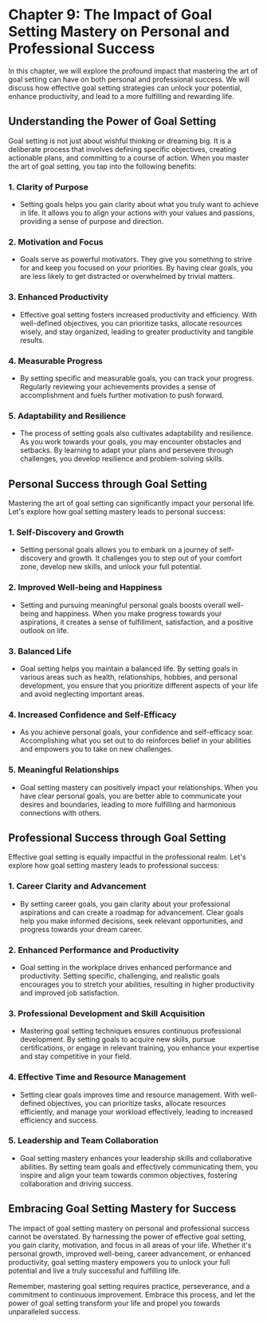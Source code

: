 Chapter 9: The Impact of Goal Setting Mastery on Personal and Professional Success
==================================================================================

In this chapter, we will explore the profound impact that mastering the art of goal setting can have on both personal and professional success. We will discuss how effective goal setting strategies can unlock your potential, enhance productivity, and lead to a more fulfilling and rewarding life.

**Understanding the Power of Goal Setting**
-------------------------------------------

Goal setting is not just about wishful thinking or dreaming big. It is a deliberate process that involves defining specific objectives, creating actionable plans, and committing to a course of action. When you master the art of goal setting, you tap into the following benefits:

### 1. **Clarity of Purpose**

* Setting goals helps you gain clarity about what you truly want to achieve in life. It allows you to align your actions with your values and passions, providing a sense of purpose and direction.

### 2. **Motivation and Focus**

* Goals serve as powerful motivators. They give you something to strive for and keep you focused on your priorities. By having clear goals, you are less likely to get distracted or overwhelmed by trivial matters.

### 3. **Enhanced Productivity**

* Effective goal setting fosters increased productivity and efficiency. With well-defined objectives, you can prioritize tasks, allocate resources wisely, and stay organized, leading to greater productivity and tangible results.

### 4. **Measurable Progress**

* By setting specific and measurable goals, you can track your progress. Regularly reviewing your achievements provides a sense of accomplishment and fuels further motivation to push forward.

### 5. **Adaptability and Resilience**

* The process of setting goals also cultivates adaptability and resilience. As you work towards your goals, you may encounter obstacles and setbacks. By learning to adapt your plans and persevere through challenges, you develop resilience and problem-solving skills.

**Personal Success through Goal Setting**
-----------------------------------------

Mastering the art of goal setting can significantly impact your personal life. Let's explore how goal setting mastery leads to personal success:

### 1. **Self-Discovery and Growth**

* Setting personal goals allows you to embark on a journey of self-discovery and growth. It challenges you to step out of your comfort zone, develop new skills, and unlock your full potential.

### 2. **Improved Well-being and Happiness**

* Setting and pursuing meaningful personal goals boosts overall well-being and happiness. When you make progress towards your aspirations, it creates a sense of fulfillment, satisfaction, and a positive outlook on life.

### 3. **Balanced Life**

* Goal setting helps you maintain a balanced life. By setting goals in various areas such as health, relationships, hobbies, and personal development, you ensure that you prioritize different aspects of your life and avoid neglecting important areas.

### 4. **Increased Confidence and Self-Efficacy**

* As you achieve personal goals, your confidence and self-efficacy soar. Accomplishing what you set out to do reinforces belief in your abilities and empowers you to take on new challenges.

### 5. **Meaningful Relationships**

* Goal setting mastery can positively impact your relationships. When you have clear personal goals, you are better able to communicate your desires and boundaries, leading to more fulfilling and harmonious connections with others.

**Professional Success through Goal Setting**
---------------------------------------------

Effective goal setting is equally impactful in the professional realm. Let's explore how goal setting mastery leads to professional success:

### 1. **Career Clarity and Advancement**

* By setting career goals, you gain clarity about your professional aspirations and can create a roadmap for advancement. Clear goals help you make informed decisions, seek relevant opportunities, and progress towards your dream career.

### 2. **Enhanced Performance and Productivity**

* Goal setting in the workplace drives enhanced performance and productivity. Setting specific, challenging, and realistic goals encourages you to stretch your abilities, resulting in higher productivity and improved job satisfaction.

### 3. **Professional Development and Skill Acquisition**

* Mastering goal setting techniques ensures continuous professional development. By setting goals to acquire new skills, pursue certifications, or engage in relevant training, you enhance your expertise and stay competitive in your field.

### 4. **Effective Time and Resource Management**

* Setting clear goals improves time and resource management. With well-defined objectives, you can prioritize tasks, allocate resources efficiently, and manage your workload effectively, leading to increased efficiency and success.

### 5. **Leadership and Team Collaboration**

* Goal setting mastery enhances your leadership skills and collaborative abilities. By setting team goals and effectively communicating them, you inspire and align your team towards common objectives, fostering collaboration and driving success.

**Embracing Goal Setting Mastery for Success**
----------------------------------------------

The impact of goal setting mastery on personal and professional success cannot be overstated. By harnessing the power of effective goal setting, you gain clarity, motivation, and focus in all areas of your life. Whether it's personal growth, improved well-being, career advancement, or enhanced productivity, goal setting mastery empowers you to unlock your full potential and live a truly successful and fulfilling life.

Remember, mastering goal setting requires practice, perseverance, and a commitment to continuous improvement. Embrace this process, and let the power of goal setting transform your life and propel you towards unparalleled success.
